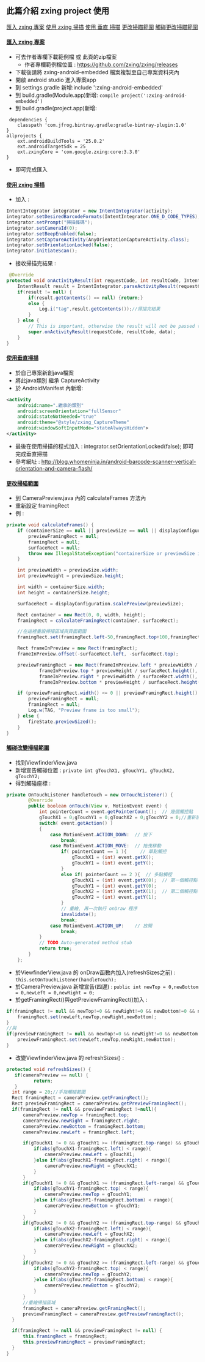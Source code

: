 ## 此篇介紹 zxing project 使用

<a id="top"></a>
<a href="#s1">匯入 zxing 專案</a>
<a href="#s2">使用 zxing 掃描</a>
<a href="#s3">使用 垂直 掃描</a>
<a href="#s4">更改掃瞄範圍</a>
<a href="#s5">觸碰更改掃瞄範圍</a>

#### <a id="s1" href="#top">匯入 zxing 專案</a>
- 可去作者專欄下載範例檔 或 此頁的zip檔案
  - 作者專欄範例檔位置 : https://github.com/zxing/zxing/releases
- 下載後請將 zxing-android-embedded 檔案複製至自己專案資料夾內
- 開啟 android studio 進入專案app
- 到 settings.gradle 新增:include ':zxing-android-embedded'
- 到 build.gradle(Module.app)新增:
```compile project(':zxing-android-embedded')```
- 到 build.gradle(project.app)新增:
```
 dependencies {
    classpath 'com.jfrog.bintray.gradle:gradle-bintray-plugin:1.0'
}
allprojects {
    ext.androidBuildTools = '25.0.2'
    ext.androidTargetSdk = 25
    ext.zxingCore = 'com.google.zxing:core:3.3.0'
}
```
- 即可完成匯入

#### <a id="s2" href="#top">使用 zxing 掃描</a>
- 加入 :
```java
IntentIntegrator integrator = new IntentIntegrator(activity);
integrator.setDesiredBarcodeFormats(IntentIntegrator.ONE_D_CODE_TYPES);
integrator.setPrompt("掃描條碼");
integrator.setCameraId(0);
integrator.setBeepEnabled(false);
integrator.setCaptureActivity(AnyOrientationCaptureActivity.class);
integrator.setOrientationLocked(false);
integrator.initiateScan();
```
- 接收掃描完結果 :
```java
 @Override
protected void onActivityResult(int requestCode, int resultCode, Intent data) {
    IntentResult result = IntentIntegrator.parseActivityResult(requestCode, resultCode, data);
    if(result != null) {
        if(result.getContents() == null) {return;}
        else {      
            Log.i("tag",result.getContents());//掃描完結果
        }
    } else {
        // This is important, otherwise the result will not be passed to the fragment
        super.onActivityResult(requestCode, resultCode, data);
    }
}
```

#### <a id="s3" href="#top">使用垂直掃描</a>
- 於自己專案新創java檔案
- 將此java類別 繼承 CaptureActivity
- 於 AndroidManifest 內新增:
```xml
<activity
    android:name=".繼承的類別"
    android:screenOrientation="fullSensor"
    android:stateNotNeeded="true"
    android:theme="@style/zxing_CaptureTheme"
    android:windowSoftInputMode="stateAlwaysHidden">
</activity>
```
- 最後在使用掃描的程式加入 : integrator.setOrientationLocked(false); 即可完成垂直掃描
- 參考網址 : http://blog.whomeninja.in/android-barcode-scanner-vertical-orientation-and-camera-flash/
       
#### <a id="s4" href="#top">更改掃瞄範圍</a>
- 到 CameraPreview.java 內的 calculateFrames 方法內
- 重新設定 framingRect
- 例 :
```java
private void calculateFrames() {
    if (containerSize == null || previewSize == null || displayConfiguration == null) {
        previewFramingRect = null;
        framingRect = null;
        surfaceRect = null;
        throw new IllegalStateException("containerSize or previewSize is not set yet");
    }

    int previewWidth = previewSize.width;
    int previewHeight = previewSize.height;

    int width = containerSize.width;
    int height = containerSize.height;

    surfaceRect = displayConfiguration.scalePreview(previewSize);

    Rect container = new Rect(0, 0, width, height);
    framingRect = calculateFramingRect(container, surfaceRect);

    //在這裡重設掃描區域與頁面範圍
    framingRect.set(framingRect.left-50,framingRect.top+100,framingRect.right+50,framingRect.bottom-110);

    Rect frameInPreview = new Rect(framingRect);
    frameInPreview.offset(-surfaceRect.left, -surfaceRect.top);

    previewFramingRect = new Rect(frameInPreview.left * previewWidth / surfaceRect.width(),
            frameInPreview.top * previewHeight / surfaceRect.height(),
            frameInPreview.right * previewWidth / surfaceRect.width(),
            frameInPreview.bottom * previewHeight / surfaceRect.height());

    if (previewFramingRect.width() <= 0 || previewFramingRect.height() <= 0) {
        previewFramingRect = null;
        framingRect = null;
        Log.w(TAG, "Preview frame is too small");
    } else {
        fireState.previewSized();
    }
}
```

#### <a id="s5" href="#top">觸碰改變掃瞄範圍</a>
- 找到ViewfinderView.java
- 新增宣告觸碰位置 : ```private int gTouchX1, gTouchY1, gTouchX2, gTouchY2;```
- 得到觸碰座標 :
```java
private OnTouchListener handleTouch = new OnTouchListener() {
        @Override
        public boolean onTouch(View v, MotionEvent event) {
            int pointerCount = event.getPointerCount();  // 幾個觸控點
            gTouchX1 = 0;gTouchY1 = 0;gTouchX2 = 0;gTouchY2 = 0;//重新設定座標
            switch( event.getAction() )
            {
                case MotionEvent.ACTION_DOWN:  // 按下
                    break;
                case MotionEvent.ACTION_MOVE:  // 拖曳移動
                    if( pointerCount == 1 ){     // 單點觸控
                        gTouchX1 = (int) event.getX();
                        gTouchY1 = (int) event.getY();
                    }
                    else if( pointerCount == 2 ){  // 多點觸控
                        gTouchX1 = (int) event.getX(0);  // 第一個觸控點
                        gTouchY1 = (int) event.getY(0);
                        gTouchX2 = (int) event.getX(1);  // 第二個觸控點
                        gTouchY2 = (int) event.getY(1);
                    }
                    // 重繪, 再一次執行 onDraw 程序
                    invalidate();
                    break;
                case MotionEvent.ACTION_UP:    // 放開
                    break;
            }
            // TODO Auto-generated method stub
            return true;
        }
    };
```

- 於ViewfinderView.java 的 onDraw函數內加入(refreshSizes之前) : ```this.setOnTouchListener(handleTouch);```
- 於CameraPreview.java 新增宣告(四邊) : ```public int newTop = 0,newBottom = 0,newLeft = 0,newRight = 0;```
- 於getFramingRect()與getPreviewFramingRect()加入 :
```java
if(framingRect != null && newTop!=0 && newRight!=0 && newBottom!=0 && newLeft!=0){
    framingRect.set(newLeft,newTop,newRight,newBottom);
}
//與
if(previewFramingRect != null && newTop!=0 && newRight!=0 && newBottom!=0 && newLeft!=0){
    previewFramingRect.set(newLeft,newTop,newRight,newBottom);
}
```

- 改變ViewfinderView.java 的 refreshSizes() :
```java
protected void refreshSizes() {
   if(cameraPreview == null) {
          return;
   }
  int range = 20;//手指觸碰範圍
  Rect framingRect = cameraPreview.getFramingRect();
  Rect previewFramingRect = cameraPreview.getPreviewFramingRect();
  if(framingRect != null && previewFramingRect !=null){
      cameraPreview.newTop = framingRect.top;
      cameraPreview.newRight = framingRect.right;
      cameraPreview.newBottom = framingRect.bottom;
      cameraPreview.newLeft = framingRect.left;

      if(gTouchX1 != 0 && gTouchY1 >= (framingRect.top-range) && gTouchY1 <= (framingRect.bottom+range)){
          if(abs(gTouchX1-framingRect.left) < range){
              cameraPreview.newLeft = gTouchX1;
          }else if(abs(gTouchX1-framingRect.right) < range){
              cameraPreview.newRight = gTouchX1;
          }
      }
      if(gTouchY1 != 0 && gTouchX1 >= (framingRect.left-range) && gTouchX1 <= (framingRect.right+range)){
          if(abs(gTouchY1-framingRect.top) < range){
              cameraPreview.newTop = gTouchY1;
          }else if(abs(gTouchY1-framingRect.bottom) < range){
              cameraPreview.newBottom = gTouchY1;
          }
      }
      if(gTouchX2 != 0 && gTouchY2 >= (framingRect.top-range) && gTouchY2 <= (framingRect.bottom+range)){
          if(abs(gTouchX2-framingRect.left) < range){
              cameraPreview.newLeft = gTouchX2;
          }else if(abs(gTouchX2-framingRect.right) < range){
              cameraPreview.newRight = gTouchX2;
          }
      }
      if(gTouchY2 != 0 && gTouchX2 >= (framingRect.left-range) && gTouchX2 <= (framingRect.right+range)){
          if(abs(gTouchY2-framingRect.top) < range){
              cameraPreview.newTop = gTouchY2;
          }else if(abs(gTouchY2-framingRect.bottom) < range){
              cameraPreview.newBottom = gTouchY2;
          }
      }
      //重繪掃描區域
      framingRect = cameraPreview.getFramingRect();
      previewFramingRect = cameraPreview.getPreviewFramingRect();
  }

  if(framingRect != null && previewFramingRect != null) {
      this.framingRect = framingRect;
      this.previewFramingRect = previewFramingRect;
  }
}
```
